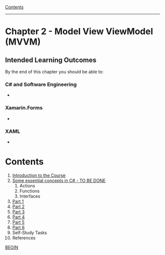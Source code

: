 [Contents](/docs/README.md)

----

# Chapter 2 - Model View ViewModel (MVVM)

## Intended Learning Outcomes
By the end of this chapter you should be able to:

### C# and Software Engineering
- 

### Xamarin.Forms
- 

### XAML
- 

# Contents

1. [Introduction to the Course](Introduction.md)
1. [Some essential concepts in C# - TO BE DONE](essential-c-sharp.md)
   1. Actions
   1. Functions
   1. Interfaces
1. [Part 1](mvvm-1.md)
1. [Part 2](mvvm-2.md)
1. [Part 3](mvvm-3.md)
1. [Part 4](mvvm-4.md)
1. [Part 5](mvvm-5.md)
1. [Part 6](mvvm-6.md)
1. Self-Study Tasks
1. References

[BEGIN](Introduction.md)
